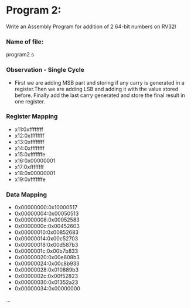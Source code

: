 # Program 2: 
Write an Assembly Program for addition of 2 64-bit numbers on RV32I

### Name of file:
program2.s

### Observation - Single Cycle
- First we are adding MSB part and storing if any carry is generated in a register.Then we are adding LSB and adding it with the value stored before. Finally add the last carry generated and store the final result in one register.
 
### Register Mapping
- x11:0xffffffff
- x12:0xffffffff
- x13:0xffffffff
- x14:0xffffffff
- x15:0xfffffffe
- x16:0x00000001
- x17:0xffffffff
- x18:0x00000001
- x19:0xfffffffe

### Data Mapping
- 0x00000000:0x10000517
- 0x00000004:0x00050513
- 0x00000008:0x00052583
- 0x0000000c:0x00452603
- 0x00000010:0x00852683
- 0x00000014:0x00c52703
- 0x00000018:0x00d587b3
- 0x0000001c:0x00b7b833
- 0x00000020:0x00e608b3
- 0x00000024:0x00c8b933
- 0x00000028:0x010889b3
- 0x0000002c:0x00f52823
- 0x00000030:0x01352a23
- 0x00000034:0x00000000

...
